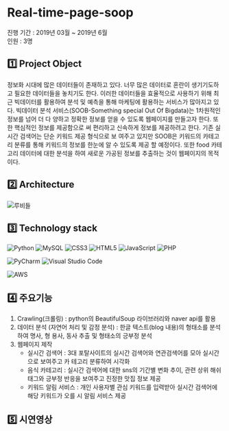 # Real-time-page-soop
진행 기간 : 2019년 03월 ~ 2019년 6월   
인원 : 3명 

## 1️⃣ Project Object
정보화 시대에 많은 데이터들이 존재하고 있다. 너무 많은 데이터로 혼란이 생기기도하고 필요한 데이터들을 놓치기도 한다. 이러한 데이터들을 효율적으로 사용하기 위해 최근 빅데이터를 활용하여 분석 및 예측을 통해 마케팅에 활용하는 서비스가 많아지고 있다.
빅데이터 분석 서비스(SOOB-Something special Out Of Bigdata)는 1차원적인 정보를 넘어 더 다 양하고 정확한 정보를 얻을 수 있도록 웹페이지를 만들고자 한다. 또한 핵심적인 정보를 제공함으로 써 편리하고 신속하게 정보를 제공하려고 한다. 기존 실시간 검색어는 단순 키워드 제공 형식으로 보 여주고 있지만 SOOB은 키워드의 카테고리 분류를 통해 키워드의 정보를 한눈에 알 수 있도록 제공 할 예정이다. 또한 food 카테고리 데이터에 대한 분석을 하여 새로운 가공된 정보를 추출하는 것이 웹페이지의 목적이다.

## 2️⃣ Architecture
![루비들](https://github.com/hye-ung97/Real-time-page-soop/assets/117243197/efdec451-2138-490e-9173-823cb81fecd6)

## 3️⃣ Technology stack
![Python](https://img.shields.io/badge/python-3670A0?style=for-the-badge&logo=python&logoColor=ffdd54)
![MySQL](https://img.shields.io/badge/mysql-%2300f.svg?style=for-the-badge&logo=mysql&logoColor=white)
![CSS3](https://img.shields.io/badge/css3-%231572B6.svg?style=for-the-badge&logo=css3&logoColor=white)
![HTML5](https://img.shields.io/badge/html5-%23E34F26.svg?style=for-the-badge&logo=html5&logoColor=white)
![JavaScript](https://img.shields.io/badge/javascript-%23323330.svg?style=for-the-badge&logo=javascript&logoColor=%23F7DF1E)
![PHP](https://img.shields.io/badge/php-%23777BB4.svg?style=for-the-badge&logo=php&logoColor=white)

![PyCharm](https://img.shields.io/badge/pycharm-143?style=for-the-badge&logo=pycharm&logoColor=black&color=black&labelColor=green)
![Visual Studio Code](https://img.shields.io/badge/Visual%20Studio%20Code-0078d7.svg?style=for-the-badge&logo=visual-studio-code&logoColor=white)

![AWS](https://img.shields.io/badge/AWS-%23FF9900.svg?style=for-the-badge&logo=amazon-aws&logoColor=white)

## 4️⃣ 주요기능
1. Crawling(크롤링) : python의 BeautifulSoup 라이브러리와 naver api를 활용
2. 데이터 분석 (자연어 처리 및 감정 분석) : 한글 텍스트(blog 내용)의 형태소를 분석하여 명사, 형 용사, 동사 추출 및 형태소의 긍부정 분석
3. 웹페이지 제작
   - 실시간 검색어 : 3대 포탈사이트의 실시간 검색어와 연관검색어를 모아 실시간으로 보여주고 카 테고리 분류하여 시각화
   - 음식 카테고리 : 실시간 검색어에 대한 sns의 기간별 변화 추이, 관련 상위 해쉬태그와 긍부정 반응을 보여주고 진정한 맛집 정보 제공
   - 키워드 알림 서비스 : 개인 사용자별 관심 키워드를 입력받아 실시간 검색어에 해당 키워드가 오를 시 알림 서비스 제공

## 5️⃣ 시연영상


